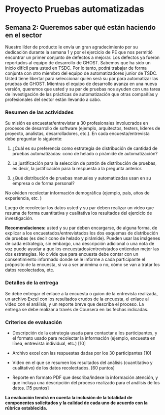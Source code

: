 
# Proyecto Pruebas automatizadas

## Semana 2: Queremos saber qué están haciendo en el sector

Nuestro líder de producto le envía un gran agradecimiento por su dedicación durante la semana 1 y por el ejercicio de PE que nos permitió encontrar un primer conjunto de defectos a mejorar. Los defectos ya fueron reportados al equipo de desarrollo de GHOST. Sabemos que ha sido un inicio difícil para usted en TSDC. Por lo tanto, podrá trabajar de forma conjunta con otro miembro del equipo de automatizadores junior de TSDC. Usted tiene libertar para seleccionar quién será su par para automatizar las pruebas de GHOST. Mientras el equipo de desarrollo avanza en una nueva versión, queremos que usted y su par de pruebas nos ayuden con una tarea de investigación de las prácticas de automatización que otras compañías y profesionales del sector están llevando a cabo.  

### Resumen de las actividades

Su misión es encuestar/entrevistar a 30 profesionales involucrados en procesos de desarrollo de software (ejemplo, arquitectos, testers, líderes de proyecto, analistas, desarrolladores, etc.). En cada encuesta/entrevista debe preguntar lo siguiente:


1. ¿Cuál es su preferencia como estrategia de distribución de cantidad de pruebas automatizadas: cono de helado o pirámide de automatización?

2. La justificación para la selección de patrón de distribución de pruebas, es decir, la justificación para la respuesta a la pregunta anterior.

3. ¿Qué distribución de pruebas manuales y automatizadas usan en su empresa o de forma personal?

No olviden recolectar información demográfica (ejemplo, país, años de experiencia, etc. )

Luego de recolectar los datos usted y su par deben realizar un video que resuma de forma cuantitativa y cualitativa los resultados del ejercicio de investigación.  



**Recomendaciones:** usted y su par deben encargarse, de alguna forma, de explicar a los encuestados/entrevistados los dos esquemas de distribución de pruebas (es decir cono de helado y pirámide). Pueden usar las imágenes de cada estrategia, sin embargo, una descripción adicional o una nota de voz puede ayudar a que los encuestados/entrevistados entiendan mejor las dos estrategias.  No olvide que  para encuesta debe contar con un consentimiento informado donde se le informe a cada participante el próposito de la encuesta, si va a ser anómima o no, cómo se van a tratar los datos recolectados, etc.



### Detalles de la entrega
Se debe entregar el enlace a la encuesta o guion de la entrevista realizada, un archivo Excel con los resultados crudos de la encuesta, el enlace al video con el análisis, y un reporte breve que describa el proceso.  La entrega se debe realizar a través de Coursera en las fechas indicadas.


### Criterios de evaluación

- Descripción de la estrategia usada para contactar a los participantes, y el formato usado para recolectar la información (ejemplo, encuesta en línea, entrevista individual, etc.) [10]

- Archivo excel con las respuestas dadas por los 30 participantes [10]

- Video en el que se resumen los resultados del análisis (cuantitativo y cualitativo) de los datos recolectados. [60 puntos]

- Reporte en formato PDF que describa/indexe la información atención, y que incluya una descripción del proceso realizado para el análisis  de los datos. [15 puntos]


**La evaluación tendrá en cuenta la inclusión de la totalidad de componentes solicitados y la calidad de cada uno de acuerdo con la rúbrica establecida.**
